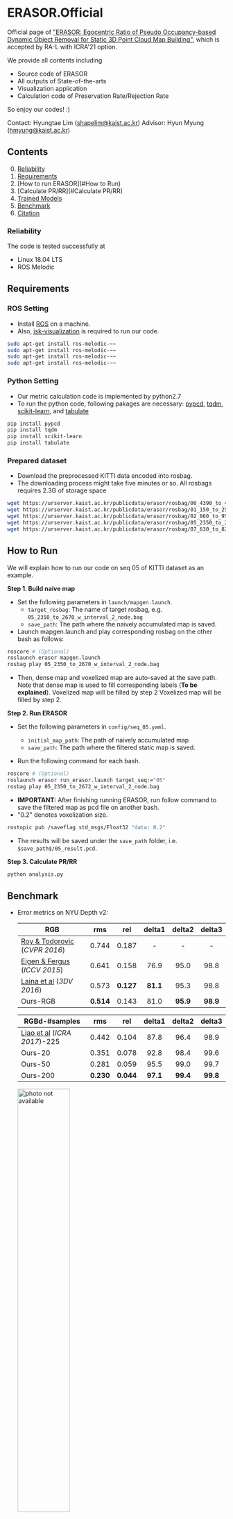 # ERASOR.Official

Official page of ["ERASOR: Egocentric Ratio of Pseudo Occupancy-based Dynamic Object Removal for Static 3D Point Cloud Map Building"](https://arxiv.org/abs/2103.04316), which is accepted by RA-L with ICRA'21 option.

We provide all contents including
* Source code of ERASOR
* All outputs of State-of-the-arts
* Visualization application
* Calculation code of Preservation Rate/Rejection Rate

So enjoy our codes! :)

Contact: Hyungtae Lim (shapelim@kaist.ac.kr)
Advisor: Hyun Myung (hmyung@kaist.ac.kr)

## Contents
0. [Reliability](#Reliability)
0. [Requirements](#requirements)
0. [How to run ERASOR](#How to Run)
0. [Calculate PR/RR](#Calculate PR/RR)
0. [Trained Models](#trained-models)
0. [Benchmark](#benchmark)
0. [Citation](#citation)

### Reliability
The code is tested successfully at
* Linux 18.04 LTS
* ROS Melodic

## Requirements

### ROS Setting
- Install [ROS](http://torch.ch/docs/getting-started.html) on a machine. 
- Also, [jsk-visualization](https://github.com/jsk-ros-pkg/jsk_visualization) is required to run our code.

```bash
sudo apt-get install ros-melodic-~~
sudo apt-get install ros-melodic-~~
sudo apt-get install ros-melodic-~~
sudo apt-get install ros-melodic-~~
```
 
### Python Setting
- Our metric calculation code is implemented by python2.7
- To run the python code, following pakages are necessary: [pypcd](https://github.com/dimatura/pypcd), [tqdm](https://github.com/tqdm/tqdm), [scikit-learn](https://scikit-learn.org/stable/), and [tabulate](https://pyneng.readthedocs.io/en/latest/book/12_useful_modules/tabulate.html)
```bash
pip install pypcd
pip install tqdm	
pip install scikit-learn
pip install tabulate
```
 
### Prepared dataset

- Download the preprocessed KITTI data encoded into rosbag.
- The downloading process might take five minutes or so. All rosbags requires 2.3G of storage space
```bash
wget https://urserver.kaist.ac.kr/publicdata/erasor/rosbag/00_4390_to_4532_w_interval_2_node.bag
wget https://urserver.kaist.ac.kr/publicdata/erasor/rosbag/01_150_to_251_w_interval_1_node.bag
wget https://urserver.kaist.ac.kr/publicdata/erasor/rosbag/02_860_to_952_w_interval_2_node.bag
wget https://urserver.kaist.ac.kr/publicdata/erasor/rosbag/05_2350_to_2672_w_interval_2_node.bag
wget https://urserver.kaist.ac.kr/publicdata/erasor/rosbag/07_630_to_822_w_interval_2_node.bag
```

## How to Run

We will explain how to run our code on seq 05 of KITTI dataset as an example.

**Step 1. Build naive map**
* Set the following parameters in `launch/mapgen.launch`.
	* `target_rosbag`: The name of target rosbag, e.g. `05_2350_to_2670_w_interval_2_node.bag`
	* `save_path`: The path where the naively accumulated map is saved.
* Launch mapgen.launch and play corresponding rosbag on the other bash as follows:
```bash
roscore # (Optional)
roslaunch erasor mapgen.launch
rosbag play 05_2350_to_2670_w_interval_2_node.bag
```
* Then, dense map and voxelized map are auto-saved at the save path. Note that dense map is used to fill corresponding labels (**To be explained**). Voxelized map will be filled by step 2 Voxelized map will be filled by step 2.

**Step 2. Run ERASOR**
* Set the following parameters in `config/seq_05.yaml`.
	* `initial_map_path`: The path of naively accumulated map
	* `save_path`: The path where the filtered static map is saved.
  
* Run the following command for each bash.
```bash
roscore # (Optional)
roslaunch erasor run_erasor.launch target_seq:="05"
rosbag play 05_2350_to_2672_w_interval_2_node.bag
```
* **IMPORTANT:** After finishing running ERASOR, run follow command to save the filtered map as pcd file on another bash.
* "0.2" denotes voxelization size.
```bash
rostopic pub /saveflag std_msgs/Float32 "data: 0.2"
```

* The results will be saved under the `save_path` folder, i.e. `$save_path$/05_result.pcd`.

**Step 3. Calculate PR/RR**

```bash
python analysis.py
```

## Benchmark

- Error metrics on NYU Depth v2:

	| RGB     |  rms  |  rel  | delta1 | delta2 | delta3 |
	|-----------------------------|:-----:|:-----:|:-----:|:-----:|:-----:|
	| [Roy & Todorovic](http://web.engr.oregonstate.edu/~sinisa/research/publications/cvpr16_NRF.pdf) (_CVPR 2016_) | 0.744 | 0.187 |  - | - | - |
	| [Eigen & Fergus](http://cs.nyu.edu/~deigen/dnl/) (_ICCV 2015_)  | 0.641 | 0.158 | 76.9 | 95.0 | 98.8 |
	| [Laina et al](https://arxiv.org/pdf/1606.00373.pdf) (_3DV 2016_)            | 0.573 | **0.127** | **81.1** | 95.3 | 98.8 |
	| Ours-RGB             | **0.514** | 0.143 | 81.0 | **95.9** | **98.9** |

	| RGBd-#samples   |  rms  |  rel  | delta1 | delta2 | delta3 |
	|-----------------------------|:-----:|:-----:|:-----:|:-----:|:-----:|
	| [Liao et al](https://arxiv.org/abs/1611.02174) (_ICRA 2017_)-225 | 0.442 | 0.104 | 87.8 | 96.4 | 98.9 |
	| Ours-20 | 0.351 | 0.078 | 92.8 | 98.4 | 99.6 |
	| Ours-50 | 0.281 | 0.059 | 95.5 | 99.0 | 99.7 |
	| Ours-200| **0.230** | **0.044** | **97.1** | **99.4** | **99.8** |

	<img src="http://www.mit.edu/~fcma/images/ICRA18/acc_vs_samples_nyu.png" alt="photo not available" width="50%" height="50%">

- Error metrics on KITTI dataset:

	| RGB     |  rms  |  rel  | delta1 | delta2 | delta3 |
	|-----------------------------|:-----:|:-----:|:-----:|:-----:|:-----:|
	| [Make3D](http://papers.nips.cc/paper/5539-depth-map-prediction-from-a-single-image-using-a-multi-scale-deep-network.pdf) | 8.734 | 0.280 | 60.1 | 82.0 | 92.6 |
	| [Mancini et al](https://arxiv.org/pdf/1607.06349.pdf) (_IROS 2016_)  | 7.508 | - | 31.8 | 61.7 | 81.3 |
	| [Eigen et al](http://papers.nips.cc/paper/5539-depth-map-prediction-from-a-single-image-using-a-multi-scale-deep-network.pdf) (_NIPS 2014_)  | 7.156 | **0.190** | **69.2** | 89.9 | **96.7** |
	| Ours-RGB             | **6.266** | 0.208 | 59.1 | **90.0** | 96.2 |

	| RGBd-#samples   |  rms  |  rel  | delta1 | delta2 | delta3 |
	|-----------------------------|:-----:|:-----:|:-----:|:-----:|:-----:|
	| [Cadena et al](https://pdfs.semanticscholar.org/18d5/f0747a23706a344f1d15b032ea22795324fa.pdf) (_RSS 2016_)-650 | 7.14 | 0.179 | 70.9 | 88.8 | 95.6 |
	| Ours-50 | 4.884 | 0.109 | 87.1 | 95.2 | 97.9 |
	| [Liao et al](https://arxiv.org/abs/1611.02174) (_ICRA 2017_)-225 | 4.50 | 0.113 | 87.4 | 96.0 | 98.4 |
	| Ours-100 | 4.303 | 0.095 | 90.0 | 96.3 | 98.3 |
	| Ours-200 | 3.851 | 0.083 | 91.9 | 97.0 | 98.6 |
	| Ours-500| **3.378** | **0.073** | **93.5** | **97.6** | **98.9** |
	
	Note: our networks are trained on the KITTI odometry dataset, using only sparse labels from laser measurements.

## Citation 
If you use our code or method in your work, please consider citing the following:

	@article{Ma2017SparseToDense,
		title={Sparse-to-Dense: Depth Prediction from Sparse Depth Samples and a Single Image},
		author={Ma, Fangchang and Karaman, Sertac},
		booktitle={ICRA},
		year={2018}
	}
	@article{ma2018self,
		title={Self-supervised Sparse-to-Dense: Self-supervised Depth Completion from LiDAR and Monocular Camera},
		author={Ma, Fangchang and Cavalheiro, Guilherme Venturelli and Karaman, Sertac},
		journal={arXiv preprint arXiv:1807.00275},
		year={2018}
	}


## How to visualize results

0. Build the repository: `caktin_make erasor` (or `catkin build erasor` if you use [catkin tools](https://catkin-tools.readthedocs.io/en/latest/))

1. Set parameters in `config/viz_params.yaml` correctly, i.e. your absolute directory and target sequence. 

2. `roslaunch erasor compare_results.launch`

## Results

### [Sequence 00: 4,390~4,530](imgs/00)

### [Sequence 01: 150~250](imgs/01)

### [Sequence 02: 860~950](imgs/02)

### [Sequence 05: 2,350~2670](imgs/05)

### [Sequence 07: 630~820](imgs/07)



## Description

나의 부족으로 intensity에 label이 있는 상태임...

## How to use

1. bagfile 생성

```
$ python kitti2imnode.py -t None -r None -s 05 --kitti_type "odom_noimg"
```

* 382~384 줄의 interval과 처음 / 끝 지정해주어야 함!
* final_stamp가 미포함임 주의!!!

2. mapgen
```
$ roslaunch kitti_scdr mapgen.launch
```

코드 내에 주소 잘 지정해줘야 함!

3. dynamic removal

* 파라미터 1에서 지정해준 걸로 맞춰주어야 함! 

## 참고

* SCDR (ERASOR)는 현재 h + 1.73되어 있는데, ground filter는 LiDAR 기준이라서 헷깔!
* Dynamic objects class & ID 찾기

analysis.py 내부에 fetch_dynamic_objects_ids 함수 사용하면 됨!


## Transformation

* mapgen과 알고리즘
In KITTI - LiDAR가 위에 있기 때문에, 1.73 곱해주어야 함!

따라서 pc의 z에 +1.73해준 후에, tf_body2origin해주어야 함! (python에서 rosbag 만들 당시에 tf를 바닥기준으로 해서 주기 때문임)

* 20201221

KITTI data를 다시한번 볼 필요가 있음! 

* ERASOR 707 줄 주의해야 함!

근데 rosbag에는 

## 주의해야할 파라미터

threshold_h_percentage: The Larger, the more aggressive!!
